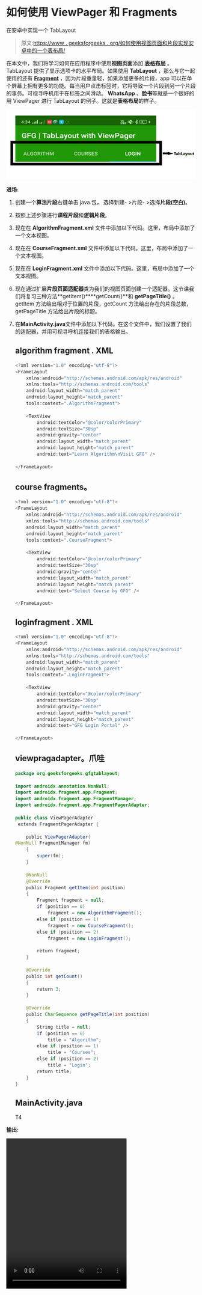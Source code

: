 # 如何使用 ViewPager 和 Fragments

在安卓中实现一个 TabLayout

> 原文:[https://www . geeksforgeeks . org/如何使用视图页面和片段实现安卓中的一个表布局/](https://www.geeksforgeeks.org/how-to-implement-a-tablayout-in-android-using-viewpager-and-fragments/)

在本文中，我们将学习如何在应用程序中使用**视图页面**添加 [**表格布局**](https://developer.android.com/reference/com/google/android/material/tabs/TabLayout) 。TabLayout 提供了显示选项卡的水平布局。如果使用 **TabLayout** ，那么与它一起使用的还有 [**Fragment**](https://practice.geeksforgeeks.org/problems/what-is-fragment-in-android) ，因为片段重量轻，如果添加更多的片段，app 可以在单个屏幕上拥有更多的功能。每当用户点击标签时，它将导致一个片段到另一个片段的事务。可视寻呼机用于在标签之间滑动。 **WhatsApp** 、**脸书**等就是一个很好的用 ViewPager 进行 TabLayout 的例子。这就是**表格布局**的样子。

[![](img/86b761b81f76ce4615058e29e024ec28.png)](https://media.geeksforgeeks.org/wp-content/uploads/20200627044415/Untitled189-1.png)

**进场:**

1.  创建一个**算法片段**右键单击 java 包，
    选择新建- >片段- >选择**片段(空白)**。
2.  按照上述步骤进行**课程片段**和**逻辑片段**。
3.  现在在 **AlgorithmFragment.xml** 文件中添加以下代码。这里，布局中添加了一个文本视图。
4.  现在在 **CourseFragment.xml** 文件中添加以下代码。这里，布局中添加了一个文本视图。
5.  现在在 **LoginFragment.xml** 文件中添加以下代码。这里，布局中添加了一个文本视图。
6.  现在通过扩展**片段页面适配器**类为我们的视图页面创建一个适配器。这节课我们将复习三种方法**getItem()****getCount()**和 **getPageTitle()** 。getItem 方法给出相对于位置的片段，getCount 方法给出存在的片段总数，getPageTitle 方法给出片段的标题。
7.  在**MainActivity.java**文件中添加以下代码。在这个文件中，我们设置了我们的适配器，并用可视寻呼机连接我们的表格输出。

    ## algorithm fragment . XML

    ```java
    <?xml version="1.0" encoding="utf-8"?>
    <FrameLayout
        xmlns:android="http://schemas.android.com/apk/res/android"
        xmlns:tools="http://schemas.android.com/tools"
        android:layout_width="match_parent"
        android:layout_height="match_parent"
        tools:context=".AlgorithmFragment">

        <TextView
            android:textColor="@color/colorPrimary"
            android:textSize="30sp"
            android:gravity="center"
            android:layout_width="match_parent"
            android:layout_height="match_parent"
            android:text="Learn Algorithm\nVisit GFG" />

    </FrameLayout>
    ```

    ## course fragments。

    ```java
    <?xml version="1.0" encoding="utf-8"?>
    <FrameLayout
        xmlns:android="http://schemas.android.com/apk/res/android"
        xmlns:tools="http://schemas.android.com/tools"
        android:layout_width="match_parent"
        android:layout_height="match_parent"
        tools:context=".CourseFragment">

        <TextView
            android:textColor="@color/colorPrimary"
            android:textSize="30sp"
            android:gravity="center"
            android:layout_width="match_parent"
            android:layout_height="match_parent"
            android:text="Select Course by GFG" />

    </FrameLayout>
    ```

    ## loginfragment . XML

    ```java
    <?xml version="1.0" encoding="utf-8"?>
    <FrameLayout
        xmlns:android="http://schemas.android.com/apk/res/android"
        xmlns:tools="http://schemas.android.com/tools"
        android:layout_width="match_parent"
        android:layout_height="match_parent"
        tools:context=".LoginFragment">

        <TextView
            android:textColor="@color/colorPrimary"
            android:textSize="30sp"
            android:gravity="center"
            android:layout_width="match_parent"
            android:layout_height="match_parent"
            android:text="GFG Login Portal" />

    </FrameLayout>
    ```

    ## viewpragadapter。爪哇

    ```java
    package org.geeksforgeeks.gfgtablayout;

    import androidx.annotation.NonNull;
    import androidx.fragment.app.Fragment;
    import androidx.fragment.app.FragmentManager;
    import androidx.fragment.app.FragmentPagerAdapter;

    public class ViewPagerAdapter
     extends FragmentPagerAdapter {

        public ViewPagerAdapter(
    @NonNull FragmentManager fm)
        {
            super(fm);
        }

        @NonNull
        @Override
        public Fragment getItem(int position)
        {
            Fragment fragment = null;
            if (position == 0)
                fragment = new AlgorithmFragment();
            else if (position == 1)
                fragment = new CourseFragment();
            else if (position == 2)
                fragment = new LoginFragment();

            return fragment;
        }

        @Override
        public int getCount()
        {
            return 3;
        }

        @Override
        public CharSequence getPageTitle(int position)
        {
            String title = null;
            if (position == 0)
                title = "Algorithm";
            else if (position == 1)
                title = "Courses";
            else if (position == 2)
                title = "Login";
            return title;
        }
    }
    ```

    ## MainActivity.java

    T4

**输出:**

<video class="wp-video-shortcode" id="video-441550-1" width="320" height="400" preload="metadata" controls=""><source type="video/mp4" src="https://media.geeksforgeeks.org/wp-content/uploads/20200627043138/Record_2020-06-27-04-30-05_f319ad8bc03afd3ba9440f7b04e927961.mp4?_=1">[https://media.geeksforgeeks.org/wp-content/uploads/20200627043138/Record_2020-06-27-04-30-05_f319ad8bc03afd3ba9440f7b04e927961.mp4](https://media.geeksforgeeks.org/wp-content/uploads/20200627043138/Record_2020-06-27-04-30-05_f319ad8bc03afd3ba9440f7b04e927961.mp4)</video>